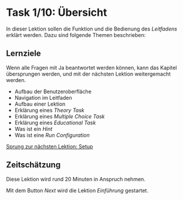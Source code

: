 # Task 1/10: Übersicht
In dieser Lektion sollen die Funktion und die Bedienung des *Leitfadens* erklärt werden. Dazu sind folgende Themen beschrieben:

## Lernziele
Wenn alle Fragen mit Ja beantwortet werden können, kann das Kapitel übersprungen werden, und mit der nächsten
Lektion weitergemacht werden.

- Aufbau der Benutzeroberfläche
- Navigation im Leitfaden
- Aufbau einer Lektion
- Erklärung eines *Theory Task*
- Erklärung eines *Multiple Choice Task*
- Erklärung eines *Educational Task*
- Was ist ein *Hint*
- Was ist eine *Run Configuration*

[Sprung zur nächsten Lektion: Setup](course://Tutorial/Setup/Einführung/src/Main.java)

## Zeitschätzung
Diese Lektion wird rund 20 Minuten in Anspruch nehmen.

Mit dem Button *Next* wird die Lektion *Einführung* gestartet.